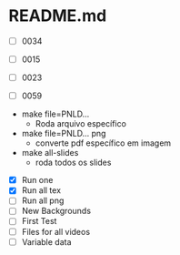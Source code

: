 README.md
======

- [ ] 0034
- [ ] 0015
- [ ] 0023
- [ ] 0059


* make file=PNLD... 
	* Roda arquivo específico
* make file=PNLD... png  
	* converte pdf específico em imagem
* make all-slides
	* roda todos os slides


- [X] Run one
- [X] Run all tex
- [ ] Run all png
- [ ] New Backgrounds
- [ ] First Test
- [ ] Files for all videos
- [ ] Variable data
